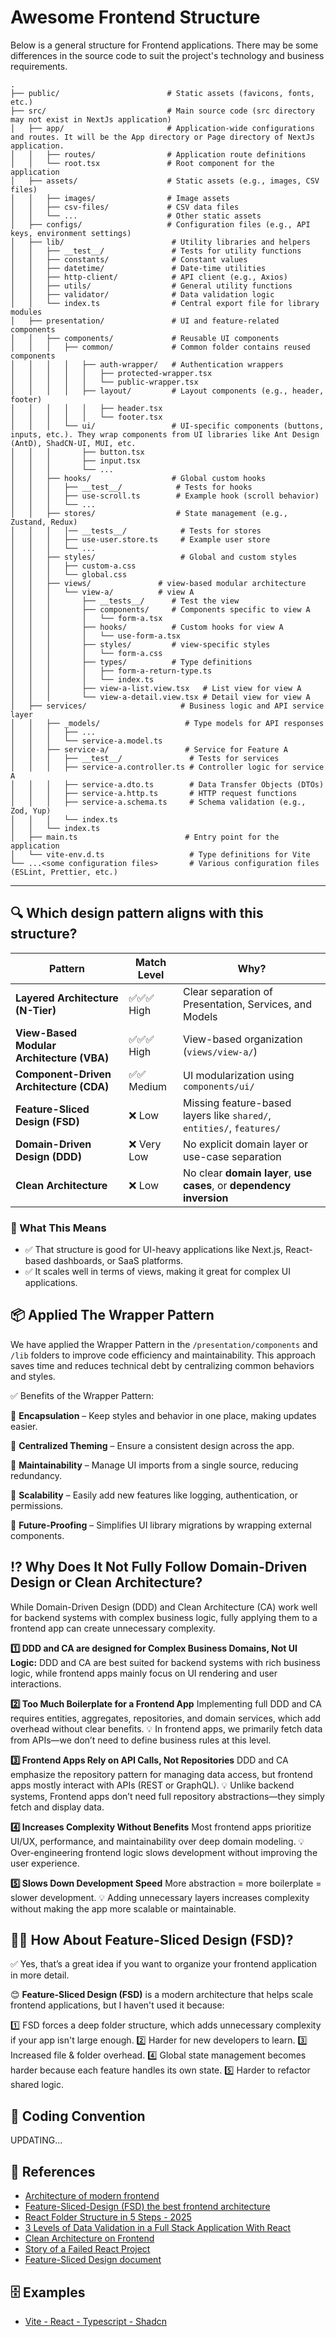 # Awesome Frontend Structure

Below is a general structure for Frontend applications. There may be some differences in the source code to suit the project's technology and business requirements.

```
.
├── public/                        # Static assets (favicons, fonts, etc.)
├── src/                           # Main source code (src directory may not exist in NextJs application)
│   ├── app/                       # Application-wide configurations and routes. It will be the App directory or Page directory of NextJs application.
│   │   ├── routes/                # Application route definitions
│   │   └── root.tsx               # Root component for the application
│   ├── assets/                    # Static assets (e.g., images, CSV files)
│   │   ├── images/                # Image assets
│   │   ├── csv-files/             # CSV data files
│   │   └── ...                    # Other static assets
│   ├── configs/                   # Configuration files (e.g., API keys, environment settings)
│   ├── lib/                        # Utility libraries and helpers
│   │   ├── __test__/               # Tests for utility functions
│   │   ├── constants/              # Constant values
│   │   ├── datetime/               # Date-time utilities
│   │   ├── http-client/            # API client (e.g., Axios)
│   │   ├── utils/                  # General utility functions
│   │   ├── validator/              # Data validation logic
│   │   └── index.ts                # Central export file for library modules
│   ├── presentation/               # UI and feature-related components
│   │   ├── components/             # Reusable UI components
│   │   │   ├── common/             # Common folder contains reused components
│   │   │   │   ├── auth-wrapper/   # Authentication wrappers
│   │   │   │   │   ├── protected-wrapper.tsx
│   │   │   │   │   └── public-wrapper.tsx
│   │   │   │   ├── layout/         # Layout components (e.g., header, footer)
│   │   │   │   │   ├── header.tsx
│   │   │   │   │   └── footer.tsx
│   │   │   └── ui/                 # UI-specific components (buttons, inputs, etc.). They wrap components from UI libraries like Ant Design (AntD), ShadCN-UI, MUI, etc.
│   │   │       ├── button.tsx
│   │   │       ├── input.tsx
│   │   │       └── ...
│   │   ├── hooks/                  # Global custom hooks
│   │   │   ├── __test__/            # Tests for hooks
│   │   │   ├── use-scroll.ts        # Example hook (scroll behavior)
│   │   │   └── ...
│   │   ├── stores/                  # State management (e.g., Zustand, Redux)
│   │   │   │── __tests__/            # Tests for stores
│   │   │   ├── use-user.store.ts     # Example user store
│   │   │   └── ...
│   │   ├── styles/                   # Global and custom styles
│   │   │   ├── custom-a.css
│   │   │   └── global.css
│   │   ├── views/               # view-based modular architecture
│   │   │   └── view-a/          # view A
│   │   │       ├── __tests__/      # Test the view
│   │   │       ├── components/     # Components specific to view A
│   │   │       │   └── form-a.tsx
│   │   │       ├── hooks/          # Custom hooks for view A
│   │   │       │   └── use-form-a.tsx
│   │   │       ├── styles/         # view-specific styles
│   │   │       │   └── form-a.css
│   │   │       ├── types/          # Type definitions
│   │   │       │   ├── form-a-return-type.ts
│   │   │       │   └── index.ts
│   │   │       ├── view-a-list.view.tsx   # List view for view A
│   │   │       └── view-a-detail.view.tsx # Detail view for view A
│   ├── services/                     # Business logic and API service layer
│   │   ├── _models/                   # Type models for API responses
│   │   │   ├── ...
│   │   │   └── service-a.model.ts
│   │   ├── service-a/                 # Service for Feature A
│   │   │   ├── __test__/               # Tests for services
│   │   │   ├── service-a.controller.ts # Controller logic for service A
│   │   │   ├── service-a.dto.ts        # Data Transfer Objects (DTOs)
│   │   │   ├── service-a.http.ts       # HTTP request functions
│   │   │   ├── service-a.schema.ts     # Schema validation (e.g., Zod, Yup)
│   │   │   └── index.ts
│   │   └── index.ts
│   ├── main.ts                        # Entry point for the application
│   └── vite-env.d.ts                   # Type definitions for Vite
└── ...<some configuration files>       # Various configuration files (ESLint, Prettier, etc.)
```

---

## 🔍 Which design pattern aligns with this structure?

| Pattern                           | Match Level   | Why?                                                      |
|-----------------------------------|--------------|-----------------------------------------------------------|
| **Layered Architecture (N-Tier)** | ✅✅✅ High   | Clear separation of Presentation, Services, and Models    |
| **View-Based Modular Architecture (VBA)** | ✅✅✅ High   | View-based organization (`views/view-a/`)                |
| **Component-Driven Architecture (CDA)** | ✅✅ Medium  | UI modularization using `components/ui/`                  |
| **Feature-Sliced Design (FSD)**   | ❌ Low       | Missing feature-based layers like `shared/`, `entities/`, `features/` |
| **Domain-Driven Design (DDD)**    | ❌ Very Low  | No explicit domain layer or use-case separation           |
| **Clean Architecture**            | ❌ Low       | No clear **domain layer**, **use cases**, or **dependency inversion** |

### 🌟 What This Means
- ✅ That structure is good for UI-heavy applications like Next.js, React-based dashboards, or SaaS platforms.
- ✅ It scales well in terms of views, making it great for complex UI applications.

## 📦 Applied The Wrapper Pattern

We have applied the Wrapper Pattern in the `/presentation/components` and `/lib` folders to improve code efficiency and maintainability. This approach saves time and reduces technical debt by centralizing common behaviors and styles.

✅ Benefits of the Wrapper Pattern:

🔹 **Encapsulation** – Keep styles and behavior in one place, making updates easier.

🔹 **Centralized Theming** – Ensure a consistent design across the app.

🔹 **Maintainability** – Manage UI imports from a single source, reducing redundancy.

🔹 **Scalability** – Easily add new features like logging, authentication, or permissions.

🔹 **Future-Proofing** – Simplifies UI library migrations by wrapping external components.

## ⁉️ Why Does It Not Fully Follow Domain-Driven Design or Clean Architecture?

While Domain-Driven Design (DDD) and Clean Architecture (CA) work well for backend systems with complex business logic, fully applying them to a frontend app can create unnecessary complexity.

**1️⃣ DDD and CA are designed for Complex Business Domains, Not UI Logic:**
DDD and CA are best suited for backend systems with rich business logic, while frontend apps mainly focus on UI rendering and user interactions.

**2️⃣ Too Much Boilerplate for a Frontend App**
Implementing full DDD and CA requires entities, aggregates, repositories, and domain services, which add overhead without clear benefits.
💡 In frontend apps, we primarily fetch data from APIs—we don’t need to define business rules at this level.

**3️⃣ Frontend Apps Rely on API Calls, Not Repositories**
DDD and CA emphasize the repository pattern for managing data access, but frontend apps mostly interact with APIs (REST or GraphQL).
💡 Unlike backend systems, Frontend apps don’t need full repository abstractions—they simply fetch and display data.

**4️⃣ Increases Complexity Without Benefits**
Most frontend apps prioritize UI/UX, performance, and maintainability over deep domain modeling.
💡 Over-engineering frontend logic slows development without improving the user experience.

**5️⃣ Slows Down Development Speed**
More abstraction = more boilerplate = slower development.
💡 Adding unnecessary layers increases complexity without making the app more scalable or maintainable.

## 🤌🏼 How About Feature-Sliced Design (FSD)?

✅ Yes, that’s a great idea if you want to organize your frontend application in more detail.

😊 **Feature-Sliced Design (FSD)** is a modern architecture that helps scale frontend applications, but I haven't used it because:

1️⃣ FSD forces a deep folder structure, which adds unnecessary complexity if your app isn't large enough.
2️⃣ Harder for new developers to learn.
3️⃣ Increased file & folder overhead.
4️⃣ Global state management becomes harder because each feature handles its own state.
5️⃣ Harder to refactor shared logic.

## 💅 Coding Convention

UPDATING...

## 📖 References

- [Architecture of modern frontend](https://blog.meetbrackets.com/architectures-of-modern-front-end-applications-8859dfe6c12e)
- [Feature-Sliced-Design (FSD) the best frontend architecture](https://dev.to/m_midas/feature-sliced-design-the-best-frontend-architecture-4noj)
- [React Folder Structure in 5 Steps - 2025](https://www.robinwieruch.de/react-folder-structure/)
- [3 Levels of Data Validation in a Full Stack Application With React](https://www.highlight.io/blog/3-levels-of-data-validation-in-a-full-stack-application-with-react)
- [Clean Architecture on Frontend](https://dev.to/bespoyasov/clean-architecture-on-frontend-4311)
- [Story of a Failed React Project](https://dev.to/mohammadfaisal/story-of-a-failed-react-project-4bhp)
- [Feature-Sliced Design document](https://github.com/feature-sliced)

## 🗄️ Examples

- [Vite - React - Typescript - Shadcn](https://github.com/nqhed/awesome-frontend-structure/tree/vite-react-ts-shadcn)

